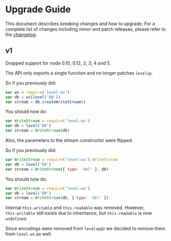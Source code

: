 # Upgrade Guide

This document describes breaking changes and how to upgrade. For a complete list of changes including minor and patch releases, please refer to the [changelog](CHANGELOG.md).

## v1

Dropped support for node 0.10, 0.12, 2, 3, 4 and 5.

The API only exports a single function and no longer patches `levelup`.

So if you previously did:

```js
var ws = require('level-ws')
var db = ws(level('DB'))
var stream = db.createWriteStream()
```

You should now do:

```js
var WriteStream = require('level-ws')
var db = level('DB')
var stream = WriteStream(db)
```

Also, the parameters to the stream constructor were flipped.

So if you previously did:

```js
var WriteStream = require('level-ws').WriteStream
var db = level('DB')
var stream = WriteStream({ type: 'del' }, db)
```

You should now do:

```js
var WriteStream = require('level-ws')
var db = level('DB')
var stream = WriteStream(db, { type: 'del' })
```

Internal `this.writable` and `this.readable` was removed. However, `this.writable` still exists due to inheritance, but `this.readable` is now `undefined`.

Since encodings were removed from `levelup@2` we decided to remove them from `level-ws` as well.
